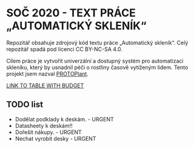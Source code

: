 # SOČ 2020 - TEXT PRÁCE „AUTOMATICKÝ SKLENÍK“
Repozitář obsahuje zdrojový kód textu práce „Automatický skleník“.
Celý repozitář spadá pod licenci CC BY-NC-SA 4.0.

Cílem práce je vytvořit univerzální a dostupný systém pro automatizaci skleníku, který by usnadnil péči o rostliny časově vytíženým lidem. 
Tento projekt jsem nazval [PROTOPlant](https://protoplant.protocon.cz/).

[LINK TO TABLE WITH BUDGET](https://docs.google.com/spreadsheets/d/1ZI8_D_LJPej7IoSE3QkqMBanPijJOcWTwICOPSyZP_c/edit#gid=902149754)

## TODO list

- Dodělat podklady k deskám. - URGENT
- Datasheety k deskám!!
- Dořešit nákupy. - URGENT
- Nechat vyrobit desky - URGENT

